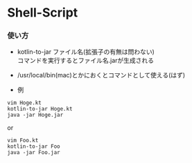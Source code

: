 # Shell-Script

### 使い方  
- kotlin-to-jar ファイル名(拡張子の有無は問わない)  
  コマンドを実行するとファイル名.jarが生成される

- /usr/local/bin(mac)とかにおくとコマンドとして使える(はず)  

- 例  

```
vim Hoge.kt
kotlin-to-jar Hoge.kt
java -jar Hoge.jar
```

or  

```
vim Foo.kt
kotlin-to-jar Foo
java -jar Foo.jar
```
